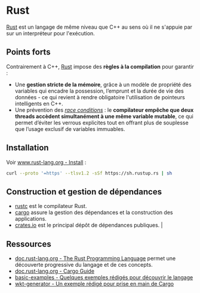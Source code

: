 # Rust

[Rust](https://www.rust-lang.org/fr) est un langage de même niveau que C++ au sens où il ne s'appuie par sur un interpréteur pour l'exécution.

## Points forts

Contrairement à C++, [Rust](https://www.rust-lang.org/fr) impose des **règles à la compilation** pour garantir :

* Une **gestion stricte de la mémoire**, grâce à un modèle de propriété des variables qui encadre la possession, l’emprunt et la durée de vie des données - ce qui revient à rendre obligatoire l'utilisation de pointeurs intelligents en C++.
* Une prévention des *[race conditions](https://fr.wikipedia.org/wiki/Situation_de_comp%C3%A9tition)* : le **compilateur empêche que deux threads accèdent simultanément à une même variable mutable**, ce qui permet d’éviter les verrous explicites tout en offrant plus de souplesse que l’usage exclusif de variables immuables.

## Installation

Voir [www.rust-lang.org - Install](https://www.rust-lang.org/tools/install) :

```bash
curl --proto '=https' --tlsv1.2 -sSf https://sh.rustup.rs | sh
```

## Construction et gestion de dépendances

* [rustc](https://doc.rust-lang.org/rustc/) est le compilateur Rust.
* [cargo](https://doc.rust-lang.org/cargo/) assure la gestion des dépendances et la construction des applications.
* [crates.io](https://crates.io/) est le principal dépôt de dépendances publiques.                |

## Ressources

* [doc.rust-lang.org - The Rust Programming Language](https://doc.rust-lang.org/book/) permet une découverte progressive du langage et de ces concepts.
* [doc.rust-lang.org - Cargo Guide](https://doc.rust-lang.org/cargo/guide/index.html)
* [basic-examples - Quelques exemples rédigés pour découvrir le langage](basic-examples/README.md)
* [wkt-generator - Un exemple rédigé pour prise en main de Cargo](wkt-generator/README.md)
